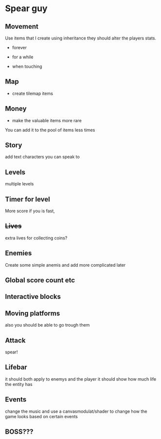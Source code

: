 # Spear guy


## Movement

Use items that I create using inheritance
they should alter the players stats.

- forever

- for a while

- when touching


## Map

- create tilemap items


## Money

- make the valuable items more rare

You can add it to the pool of items less times


## Story

add text
characters you can speak to

## Levels

multiple levels


## Timer for level

More score if you is fast,

## ~~Lives~~

extra lives for collecting coins?

## Enemies

Create some simple 
anemis
and add more complicated later

## Global score count etc

## Interactive blocks


## Moving platforms
also you should be able to go trough them

## Attack

spear!

## Lifebar

it should both apply to enemys and the player
it should show how much life the entity has

## Events

change the music 
and use a canvasmodulat/shader to change how the game looks 
based on certain events

## BOSS???



